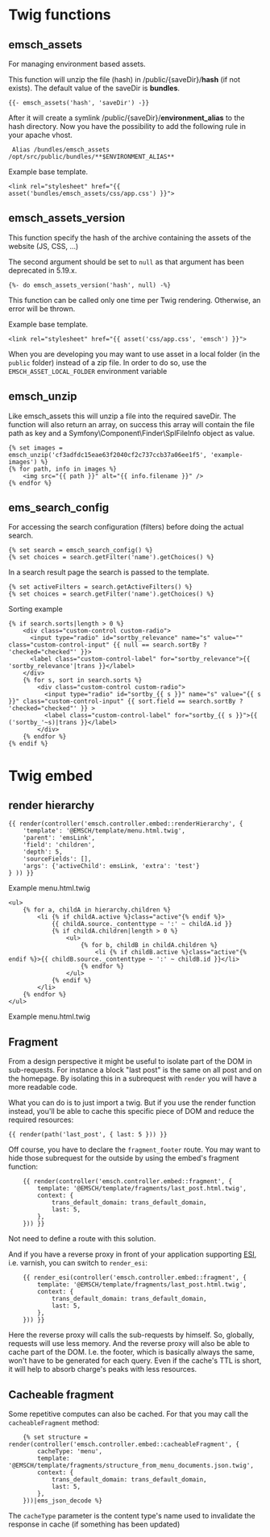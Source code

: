 # Twig functions

## emsch_assets

For managing environment based assets.

This function will unzip the file (hash) in /public/{saveDir}/**hash** (if not exists). 
The default value of the saveDir is **bundles**.
```twig
{{- emsch_assets('hash', 'saveDir') -}}
```

After it will create a symlink /public/{saveDir}/**environment_alias** to the hash directory.
Now you have the possibility to add the following rule in your apache vhost.
```
 Alias /bundles/emsch_assets /opt/src/public/bundles/**$ENVIRONMENT_ALIAS**
```

Example base template.
```twig
<link rel="stylesheet" href="{{ asset('bundles/emsch_assets/css/app.css') }}">
```

## emsch_assets_version

This function specify the hash of the archive containing the assets of the website (JS, CSS, ...)

The second argument should be set to `null` as that argument has been deprecated in 5.19.x.

```twig
{%- do emsch_assets_version('hash', null) -%}
```

This function can be called only one time per Twig rendering. Otherwise, an error will be thrown.

Example base template.
```twig
<link rel="stylesheet" href="{{ asset('css/app.css', 'emsch') }}">
```

When you are developing you may want to use asset in a local folder (in the `public` folder) instead of a zip file. In order to do so, use the `EMSCH_ASSET_LOCAL_FOLDER` environment variable


## emsch_unzip

Like emsch_assets this will unzip a file into the required saveDir.
The function will also return an array, on success this array will contain the file path as key 
and a Symfony\Component\Finder\SplFileInfo object as value. 
```twig
{% set images = emsch_unzip('cf3adfdc15eae63f2040cf2c737ccb37a06ee1f5', 'example-images') %}
{% for path, info in images %}
    <img src="{{ path }}" alt="{{ info.filename }}" />
{% endfor %}
```

## ems_search_config

For accessing the search configuration (filters) before doing the actual search.
````twig
{% set search = emsch_search_config() %}
{% set choices = search.getFilter('name').getChoices() %}
````

In a search result page the search is passed to the template.
````twig
{% set activeFilters = search.getActiveFilters() %}
{% set choices = search.getFilter('name').getChoices() %}
````

Sorting example
````twig
{% if search.sorts|length > 0 %}
    <div class="custom-control custom-radio">
      <input type="radio" id="sortby_relevance" name="s" value="" class="custom-control-input" {{ null == search.sortBy ? 'checked="checked"' }}>
      <label class="custom-control-label" for="sortby_relevance">{{ 'sortby_relevance'|trans }}</label>
    </div>
    {% for s, sort in search.sorts %}
        <div class="custom-control custom-radio">
          <input type="radio" id="sortby_{{ s }}" name="s" value="{{ s }}" class="custom-control-input" {{ sort.field == search.sortBy ? 'checked="checked"' }} >
          <label class="custom-control-label" for="sortby_{{ s }}">{{ ('sortby_'~s)|trans }}</label>
        </div>
    {% endfor %}
{% endif %}
````

# Twig embed

## render hierarchy

```twig
{{ render(controller('emsch.controller.embed::renderHierarchy', {
    'template': '@EMSCH/template/menu.html.twig',
    'parent': 'emsLink',
    'field': 'children',
    'depth': 5,
    'sourceFields': [],
    'args': {'activeChild': emsLink, 'extra': 'test'}
} )) }}
```
Example menu.html.twig
```twig
<ul>   
    {% for a, childA in hierarchy.children %}
        <li {% if childA.active %}class="active"{% endif %}>  
            {{ childA.source._contenttype ~ ':' ~ childA.id }}
            {% if childA.children|length > 0 %}      
                <ul>
                    {% for b, childB in childA.children %}
                        <li {% if childB.active %}class="active"{% endif %}>{{ childB.source._contenttype ~ ':' ~ childB.id }}</li>
                    {% endfor %}
                </ul>
            {% endif %}
        </li>
    {% endfor %}
</ul>
```
Example menu.html.twig

## Fragment

From a design perspective it might be useful to isolate part of the DOM in sub-requests. For instance a block "last post" is the same on all post and on the homepage. 
By isolating this in a subrequest with `render` you will have a more readable code.

What you can do is to just import a twig. But if you use the render function instead, you'll be able to cache this specific piece of DOM and reduce the required resources:

```twig
{{ render(path('last_post', { last: 5 })) }}
```


Off course, you have to declare the `fragment_footer` route. You may want to hide those subrequest for the outside by using the embed's fragment function:

```twig
    {{ render(controller('emsch.controller.embed::fragment', {
        template: '@EMSCH/template/fragments/last_post.html.twig',
        context: {
            trans_default_domain: trans_default_domain,
            last: 5,
        },
    })) }}
```

Not need to define a route with this solution.

And if you have a reverse proxy in front of your application supporting [ESI](https://symfony.com/doc/current/http_cache/esi.html), i.e. varnish,
you can switch to `render_esi`:


```twig
    {{ render_esi(controller('emsch.controller.embed::fragment', {
        template: '@EMSCH/template/fragments/last_post.html.twig',
        context: {
            trans_default_domain: trans_default_domain,
            last: 5,
        },
    })) }}
```

Here the reverse proxy will calls the sub-requests by himself. So, globally, requests will use less memory. And the reverse proxy will also be able to cache part of the DOM. 
I.e. the footer, which is basically always the same, won't have to be generated for each query. Even if the cache's TTL is short, it will help to absorb charge's peaks with less resources. 

## Cacheable fragment

Some repetitive computes can also be cached. For that you may call the `cacheableFragment` method: 


```twig
    {% set structure = render(controller('emsch.controller.embed::cacheableFragment', {
        cacheType: 'menu',
        template: '@EMSCH/template/fragments/structure_from_menu_documents.json.twig',
        context: {
            trans_default_domain: trans_default_domain,
            last: 5,
        },
    }))|ems_json_decode %}
```

The `cacheType` parameter is the content type's name used to invalidate the response in cache (if something has been updated) 
